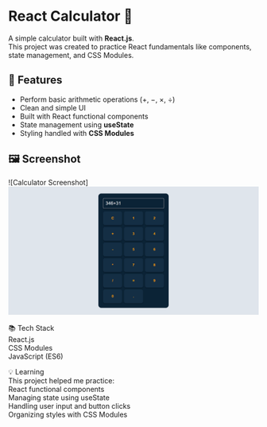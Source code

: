 # React Calculator 🔢 <br>

A simple calculator built with **React.js**.  
This project was created to practice React fundamentals like components, state management, and CSS Modules.<br>

## 🚀 Features<br>
- Perform basic arithmetic operations (+, −, ×, ÷)<br>
- Clean and simple UI<br>
- Built with React functional components<br>
- State management using **useState**<br>
- Styling handled with **CSS Modules**<br>

## 🖼️ Screenshot<br>
![Calculator Screenshot]![Calculator Screenshot](https://raw.githubusercontent.com/abdu4751/React-Calculator-Project/0892f4da4493c2d4db0a08d745e1f00bcc7de896/Calculator%20Project.png)<br>  

📚 Tech Stack<br>
React.js<br>
CSS Modules<br>
JavaScript (ES6)<br>

💡 Learning<br>
This project helped me practice:<br>
React functional components<br>
Managing state using useState<br>
Handling user input and button clicks<br>
Organizing styles with CSS Modules<br>
